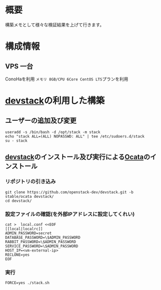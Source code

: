 # 概要
構築メモとして様々な検証結果を上げて行きます。

# 構成情報
## VPS 一台
ConoHaを利用 `メモリ 8GB/CPU 6Core CentOS LTS`プランを利用

# [devstack](https://docs.openstack.org/devstack/latest/)の利用した構築
## ユーザーの追加及び変更
```
useradd -s /bin/bash -d /opt/stack -m stack
echo "stack ALL=(ALL) NOPASSWD: ALL" | tee /etc/sudoers.d/stack
su - stack
```

## [devstack](https://github.com/openstack/devstack/blob/master/README.rst)のインストール及び実行による[Ocata](https://www.openstack.org/software/ocata/)のインストール
### リポジトリの引き込み
```
git clone https://github.com/openstack-dev/devstack.git -b stable/ocata devstack/
cd devstack/
```
### 設定ファイルの確認(<vm-external-ip>を外部IPアドレスに設定してくれい)
```
cat >  local.conf <<EOF
[[local|localrc]]
ADMIN_PASSWORD=secret
DATABASE_PASSWORD=\$ADMIN_PASSWORD
RABBIT_PASSWORD=\$ADMIN_PASSWORD
SERVICE_PASSWORD=\$ADMIN_PASSWORD
HOST_IP=<vm-external-ip>
RECLONE=yes
EOF
```
### 実行
```
FORCE=yes ./stack.sh
```



